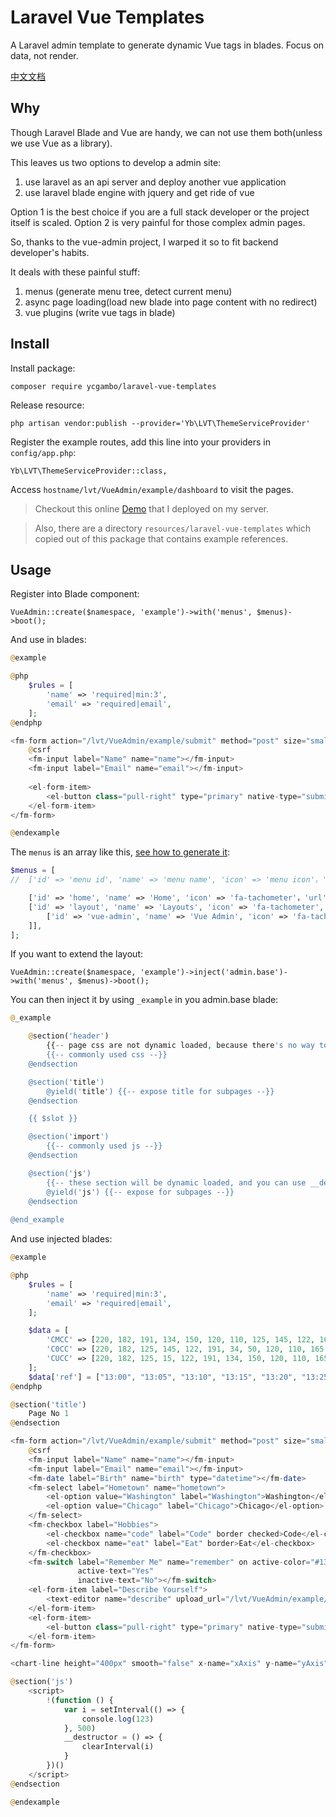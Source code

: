 
# Laravel Vue Templates

A Laravel admin template to generate dynamic Vue tags in blades. Focus on data, not render.

[中文文档](https://github.com/ycgambo/laravel-vue-templates/blob/master/README_CN.md)

## Why

Though Laravel Blade and Vue are handy, we can not use them both(unless we use Vue as a library).

This leaves us two options to develop a admin site:

1. use laravel as an api server and deploy another vue application
2. use laravel blade engine with jquery and get ride of vue

Option 1 is the best choice if you are a full stack developer or the project itself is scaled.
Option 2 is very painful for those complex admin pages.

So, thanks to the vue-admin project, I warped it so to fit backend developer's habits.

It deals with these painful stuff:
1. menus (generate menu tree, detect current menu)
2. async page loading(load new blade into page content with no redirect)
3. vue plugins (write vue tags in blade)



## Install

Install package:

    composer require ycgambo/laravel-vue-templates
   
Release resource:

    php artisan vendor:publish --provider='Yb\LVT\ThemeServiceProvider'
    
Register the example routes, add this line into your providers in `config/app.php`:

    Yb\LVT\ThemeServiceProvider::class,

Access `hostname/lvt/VueAdmin/example/dashboard` to visit the pages.

> Checkout this online [Demo](http://lvt.notee.cc/lvt/VueAdmin/example/dashboard) that I deployed on my server.

> Also, there are a directory `resources/laravel-vue-templates` which copied out of this package that contains example references.

## Usage

Register into Blade component:

    VueAdmin::create($namespace, 'example')->with('menus', $menus)->boot();

And use in blades:

```php
@example

@php
    $rules = [
        'name' => 'required|min:3',
        'email' => 'required|email',
    ];
@endphp

<fm-form action="/lvt/VueAdmin/example/submit" method="post" size="small" rules='@json($rules)'>
    @csrf
    <fm-input label="Name" name="name"></fm-input>
    <fm-input label="Email" name="email"></fm-input>
    
    <el-form-item>
        <el-button class="pull-right" type="primary" native-type="submit">Check It Out</el-button>
    </el-form-item>
</fm-form>

@endexample
```

The `menus` is an array like this, [see how to generate it](https://github.com/ycgambo/laravel-vue-templates/blob/master/src/Menu.php):

```php
$menus = [
//  ['id' => 'menu id', 'name' => 'menu name', 'icon' => 'menu icon'，'url' => 'which url to redirect', 'sub' => 'for sub menus', ],

    ['id' => 'home', 'name' => 'Home', 'icon' => 'fa-tachometer'，'url' => '/home', ],
    ['id' => 'layout', 'name' => 'Layouts', 'icon' => 'fa-tachometer', 'sub' => [
        ['id' => 'vue-admin', 'name' => 'Vue Admin', 'icon' => 'fa-tachometer'，'url' => '/layout/vue-admin', ],
    ]],
];
```

If you want to extend the layout:

    VueAdmin::create($namespace, 'example')->inject('admin.base')->with('menus', $menus)->boot();

You can then inject it by using `_example` in you admin.base blade:

```php
@_example

    @section('header')
        {{-- page css are not dynamic loaded, because there's no way to clean it up once loaded, and it will affect other pages --}}
        {{-- commonly used css --}}
    @endsection

    @section('title')
        @yield('title') {{-- expose title for subpages --}}
    @endsection

    {{ $slot }}

    @section('import')
        {{-- commonly used js --}}
    @endsection

    @section('js')
        {{-- these section will be dynamic loaded, and you can use __destructor to clean things up before load another page --}}
        @yield('js') {{-- expose for subpages --}}
    @endsection
   
@end_example
```

And use injected blades:

```php
@example

@php
    $rules = [
        'name' => 'required|min:3',
        'email' => 'required|email',
    ];

    $data = [
        'CMCC' => [220, 182, 191, 134, 150, 120, 110, 125, 145, 122, 165, 122],
        'C0CC' => [220, 182, 125, 145, 122, 191, 34, 50, 120, 110, 165, 122],
        'CUCC' => [220, 182, 125, 15, 122, 191, 134, 150, 120, 110, 165, 122],
    ];
    $data['ref'] = ["13:00", "13:05", "13:10", "13:15", "13:20", "13:25", "13:30", "13:35", "13:40", "13:45", "13:50", "13:55"];
@endphp

@section('title')
    Page No 1
@endsection

<fm-form action="/lvt/VueAdmin/example/submit" method="post" size="small" rules='@json($rules)'>
    @csrf
    <fm-input label="Name" name="name"></fm-input>
    <fm-input label="Email" name="email"></fm-input>
    <fm-date label="Birth" name="birth" type="datetime"></fm-date>
    <fm-select label="Hometown" name="hometown">
        <el-option value="Washington" label="Washington">Washington</el-option>
        <el-option value="Chicago" label="Chicago">Chicago</el-option>
    </fm-select>
    <fm-checkbox label="Hobbies">
        <el-checkbox name="code" label="Code" border checked>Code</el-checkbox>
        <el-checkbox name="eat" label="Eat" border>Eat</el-checkbox>
    </fm-checkbox>
    <fm-switch label="Remember Me" name="remember" on active-color="#13ce66" inactive-color="#ff4949"
               active-text="Yes"
               inactive-text="No"></fm-switch>
    <el-form-item label="Describe Yourself">
        <text-editor name="describe" upload_url="/lvt/VueAdmin/example/img_upload">{!! $editor !!}</text-editor>
    </el-form-item>
    <el-form-item>
        <el-button class="pull-right" type="primary" native-type="submit">Check It Out</el-button>
    </el-form-item>
</fm-form>

<chart-line height="400px" smooth="false" x-name="xAxis" y-name="yAxis">@json($data)</chart-line>

@section('js')
    <script>
        !(function () {
            var i = setInterval(() => {
                console.log(123)
            }, 500)
            __destructor = () => {
                clearInterval(i)
            }
        })()
    </script>
@endsection

@endexample
```
